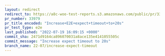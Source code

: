 ```yaml
---
layout: redirect
redirect_to: https://a8c-woo-test-reports.s3.amazonaws.com/public/pr/33979/e2e/index.html
pr_number: 33979
pr_title_encoded: "Increase+E2E+expect+timeout+to+20s"
pr_test_type: e2e
last_published: "2022-07-19 16:09:15 +0000"
commit_sha: 2471d9164ca896070031a8ace135e4141055505c
commit_message: "Increase expect timeout to 20s"
branch_name: 22-07/increase-expect-timeout
---
```

